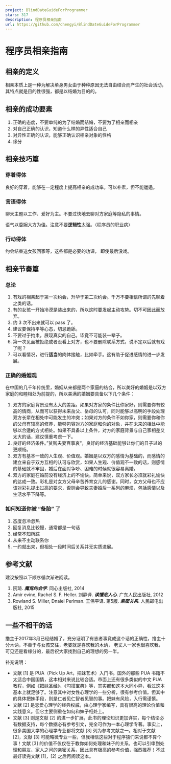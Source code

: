 ```yaml
---
project: BlindDateGuideForProgrammer
stars: 317
description: 程序员相亲指南
url: https://github.com/chengyi/BlindDateGuideForProgrammer
---
```


程序员相亲指南
=======

相亲的定义
-----

相亲本质上是一种为解决单身男女由于种种原因无法自由结合而产生的社会活动，其特点就是目的性很强，都是以结婚为目的的。

相亲的成功要素
-------

1.  正确的态度，不要单纯的为了结婚而结婚，不要为了相亲而相亲
2.  对自己正确的认识，知道什么样的异性适合自己
3.  对异性正确的认识，能够正确认识相亲对象的性格
4.  缘分

相亲技巧篇
-----

### 穿着得体

良好的穿着，能够在一定程度上提高相亲的成功率。可以朴素，但不能邋遢。

### 言语得体

聊天主题以工作、爱好为主。不要过快地去聊对方家庭等隐私的事情。

语气以委婉大方为佳。注意不要**逻辑性**太强。（程序员的职业病）

### 行动得体

约会结束送女孩回家等，这些都是必要的功课， 即使最后没戏。

相亲节奏篇
-----

### 总论

1.  有戏的相亲起于第一次约会，升华于第二次约会。千万不要相信所谓的先聊着之类的话。
2.  有的女孩一开始冷漠是装出来的，所以这时要发起主动攻势。切不可因此而放弃。
3.  约 3 次不出来就可以 pass 了。
4.  建议要保持平等心态，切忌跪舔。
5.  不要过于拘束，展现真实的自己。毕竟不可能装一辈子。
6.  第一次见面被拒绝或者没看上对方，也不要删除联系方式，说不定以后就有戏了呢？
7.  可以看情况，进行**适当**的肉体接触，比如牵手。这有助于促进感情的进一步发展。

### 正确的婚姻观

在中国的几千年传统里，婚姻从来都是两个家庭的结合，所以美好的婚姻是以双方家庭的和睦相处为前提的，所以美满的婚姻要具备以下几个条件：

1.  双方的家庭背景没有太大的差距。如果对方家的条件比你家好，则需要你有较高的情商，从而可以获得未来岳父、岳母的认可，同时能够以高明的手段处理双方长辈在相处中可能发生的冲突；如果对方的条件不如你家，则需要你和你的父母有较高的修养，能够包容对方的家庭和你的对象，并在未来的相处中能够以合适的方式相处。如果不具备以上条件，对方的家庭背景与自己家相差又太大的话，建议慎重考虑一下。
2.  良好的经济条件。”贫贱夫妻百事哀“，良好的经济基础能够让你们的日子过的更顺畅。
3.  双方有基本一致的人生观、价值观。婚姻是以双方的感情为基础的，而感情的建立来自于双方互相的认可与欣赏，如果人生观、价值观不一致的话，则感情的基础就不牢固，婚后在面对争吵、困难的时候就很容易离婚。
4.  双方的家庭在婚前没有经济上的不愉快。简单来说，双方家长必须就彩礼愉快的达成一致。彩礼是对女方父母辛苦养育女儿的感谢。同时，女方父母也不应该对彩礼提出过高的要求，否则会导致夫妻婚后一系列的麻烦，包括感情以及生活水平下降等。

### 如何知道你被 “备胎” 了

1.  态度忽冷忽热
2.  回复消息比较慢，通常都是一句话
3.  经常不知所踪
4.  从来不主动联系你
5.  一约就出来，但相处一段时间后关系并无实质进展。

参考文献
----

建议按照以下顺序循次渐进阅读。

1.  阮琦. _**魔鬼约会学**_. 同心出版社, 2014
2.  Amir evine, Rachel S. F. Heller. 刘静译. _**读懂恋人心**_. 广东人民出版社, 2012
3.  Rowland S. Miller, Dnaiel Perlman. 王伟平译. 第5版. _**亲密关系**_. 人民邮电出版社, 2015

一些不相干的话
-------

撸主于2017年3月已经结婚了，充分证明了有志者事竟成这个话的正确性，撸主十分木讷，不善于与女孩交往，老婆就是喜欢我的木讷， 老丈人一家也很喜欢我，可见还是看缘分的，最后祝大家找到自己的理想的另一半。

补充说明：

-   文献 \[1\] 是 PUA（Pick Up Art，把妹艺术）入门书。国外的那些 PUA 书籍不太适合中国国情，这本相对来说比较合适。市面上还有很多类似的中文 PUA 教程，例如《把妹圣经》、《勾搭宝典》等，其实都和这本大同小异，看过这本基本上就足够了。注意其中对女性心理学的一些分析，很有参考价值。但其中的具体把妹手段，则是仁者见仁智者见智的事。把妹有风险，入行需谨慎。
-   文献 \[2\] 是恋爱心理学的经典权威，由心理学家编写，具有很高的理论价值和实践意义。但它主要侧重在如何和妹子相处上。
-   文献 \[3\] 则是文献 \[2\] 的进一步扩展，此书的理论知识更加详实，每个结论必有数据支持，每个数据必有参考引文，完全可作为一本心理学专著。事实上，很多美国大学的心理学专业都将文献 \[3\] 列为参考文献之一。相对于文献 \[2\]，文献 \[3\] 可能略微专业一些，但我相信这些对于程序猿们来说都不算个事！文献 \[3\] 的价值不仅仅在于教你如何处理和妹子的关系，也可以引申到处理和朋友、家人之间的亲密关系，因此具有极高的参考价值，强烈推荐！不过最好读完文献 \[1\]，\[2\] 之后再阅读这本。
